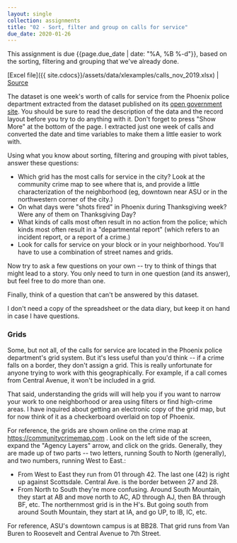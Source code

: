```yaml
---
layout: single
collection: assignments
title: "02 - Sort, filter and group on calls for service"
due_date: 2020-01-26
---
```


This assignment is due {{page.due_date | date: "%A, %B %-d"}}, based on the sorting, filtering and grouping that we've already done.

[Excel file]({{ site.cdocs}}/assets/data/xlexamples/calls_nov_2019.xlsx) \| [Source](https://www.phoenixopendata.com/dataset/calls-for-service/resource/1d536ee6-7ffb-49c3-bffe-5cdd98a3c97e)

The dataset is one week's worth of calls for service from the Phoenix police department extracted from the dataset published on its [open government site](https://www.phoenixopendata.com/dataset/calls-for-service/resource/1d536ee6-7ffb-49c3-bffe-5cdd98a3c97e). You should be sure to read the description of the data and the record layout before you try to do anything with it.  Don't forget to press "Show More" at the bottom of the page. I extracted just one week of calls and converted the date and time variables to make them a little easier to work with.

Using what you know about sorting, filtering and grouping with pivot tables, answer these questions:

* Which grid has the most calls for service in the city? Look at the community crime map to see where that is, and provide a little characterization of the neighborhood (eg, downtown near ASU or in the northwestern corner of the city.)
* On what days were "shots fired" in Phoenix during Thanksgiving week? Were any of them on Thanksgiving Day?
* What kinds of calls most often result in no action from the police; which kinds most often result in a "departmental report" (which refers to an incident report, or a report of a crime.)
* Look for calls for service on your block or in your neighborhood. You'll have to use a combination of street names and grids.

Now try to ask a few questions on your own -- try to think of things that might lead to a story. You only need to turn in one question (and its answer), but feel free to do more than one.

Finally, think of a question that can't be answered by this dataset.

I don't need a copy of the spreadsheet or the data diary, but keep it on hand in case I have questions.


### Grids

Some, but not all, of the calls for service are located in the Phoenix police department's grid system. But it's less useful than you'd think -- if a crime falls on a border, they don't assign a grid. This is really unfortunate for anyone trying to work with this geographically. For example, if a call comes from Central Avenue, it won't be included in a grid.

That said, understanding the grids will will help you if you want to narrow your work to one neighborhood or area using filters or find high-crime areas. I have inquired about getting an electronic copy of the grid map, but for now think of it as a checkerboard overlaid on top of Phoenix.

For reference, the grids are shown online on the crime map at https://communitycrimemap.com . Look on the left side of the screen, expand the "Agency Layers" arrow, and click on the grids. Generally, they are made up of two parts -- two letters, running South to North (generally), and two numbers, running West to East.:

* From West to East they run from 01 through 42. The last one (42) is right up against Scottsdale. Central Ave. is the border between 27 and 28.
* From North to South they're more confusing. Around South Mountain, they start at AB and move north to AC, AD through AJ, then BA through BF, etc. The northernmost grid is in the H's. But going south from around South Mountain, they start at IA, and go UP, to IB, IC, etc.

For reference, ASU's downtown campus is at BB28. That grid runs from Van Buren to Roosevelt and Central Avenue to 7th Street.
